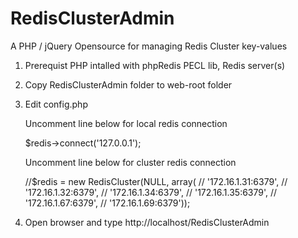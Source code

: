 # RedisClusterAdmin
A PHP / jQuery Opensource for managing Redis Cluster key-values

1. Prerequist PHP intalled with phpRedis PECL lib, Redis server(s)
2. Copy RedisClusterAdmin folder to web-root folder
3. Edit config.php 
    
    Uncomment line below for local redis connection
    
    $redis->connect('127.0.0.1');

    Uncomment line below for cluster redis connection
    
    //$redis = new RedisCluster(NULL, array(
    //    '172.16.1.31:6379',
    //    '172.16.1.32:6379',
    //    '172.16.1.34:6379',
    //    '172.16.1.35:6379',
    //    '172.16.1.67:6379',
    //    '172.16.1.69:6379'));

4. Open browser and type http://localhost/RedisClusterAdmin
